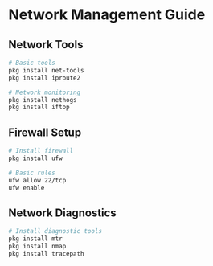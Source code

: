 # Network Management Guide

## Network Tools
```sh
# Basic tools
pkg install net-tools
pkg install iproute2

# Network monitoring
pkg install nethogs
pkg install iftop
```

## Firewall Setup
```sh
# Install firewall
pkg install ufw

# Basic rules
ufw allow 22/tcp
ufw enable
```

## Network Diagnostics
```sh
# Install diagnostic tools
pkg install mtr
pkg install nmap
pkg install tracepath
```
